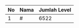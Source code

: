 | No | Nama            | Jumlah Level |
|----|-----------------|--------------|
| 1  | #    |    6522        |
